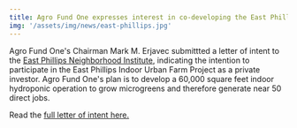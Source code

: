 ```yaml
---
title: Agro Fund One expresses interest in co-developing the East Phillips Indoor Urban Farm in Minneapolis, MN
img: '/assets/img/news/east-phillips.jpg'
---
```


Agro Fund One's Chairman Mark M. Erjavec submittted a letter of intent to the <a href="http://eastphillipsneighborhoodinstitute.org" target="_blank" rel="noopener">East Phillips Neighborhood Institute</a>, indicating the intention to participate in the East Phillips Indoor Urban Farm Project as a private investor. Agro Fund One's plan is to develop a 60,000 square feet indoor hydroponic operation to grow microgreens and therefore generate near 50 direct jobs.

Read the <a href="/assets/documents/Letter-of-Intent-AFO-Phillips.pdf" target="_blank">full letter of intent here.</a> 